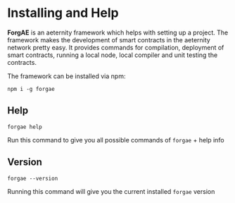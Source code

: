 # Installing and Help

**ForgAE** is an aeternity framework which helps with setting up a project.
The framework makes the development of smart contracts in the aeternity network pretty easy. It provides commands for compilation, deployment of smart contracts, running a local node, local compiler and unit testing the contracts.

The framework can be installed via npm:
```
npm i -g forgae
```

## Help

```text
forgae help
```

Run this command to give you all possible commands of `forgae` + help info

## Version

```text
forgae --version
```

Running this command will give you the current installed `forgae` version
